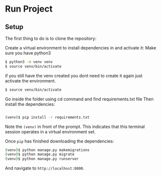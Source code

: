 # Run Project

## Setup

The first thing to do is to clone the repository:

Create a virtual environment to install dependencies in and activate it:
Make sure you have python3

```sh
$ python3 -m venv venv
$ source venv/bin/activate
```

if you still have the venv created you dont need to create it again just activate the environment.
```sh
$ source venv/bin/activate
```

Go inside the folder using cd command and find requirements.txt file
Then install the dependencies:

```sh

(venv)$ pip install -r requirements.txt
```

Note the `(venv)` in front of the prompt. This indicates that this terminal
session operates in a virtual environment set.

Once `pip` has finished downloading the dependencies:

```sh
(venv)$ python manage.py makemigrations
(venv)$ python manage.py migrate
(venv)$ python manage.py runserver
```

And navigate to `http://localhost:8000`.
